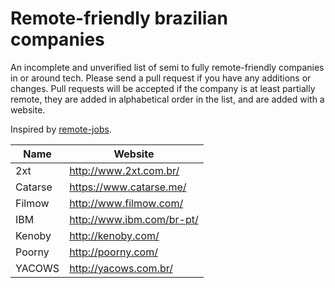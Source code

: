 # Remote-friendly brazilian companies

An incomplete and unverified list of semi to fully remote-friendly companies in or around tech. Please send a pull request if you have any additions or changes. Pull requests will be accepted if the company is at least partially remote, they are added in alphabetical order in the list, and are added with a website.

Inspired by [remote-jobs](https://github.com/jessicard/remote-jobs).

Name | Website
------------ | -------
2xt | http://www.2xt.com.br/
Catarse | https://www.catarse.me/
Filmow | http://www.filmow.com/
IBM | http://www.ibm.com/br-pt/
Kenoby | http://kenoby.com/
Poorny | http://poorny.com/
YACOWS | http://yacows.com.br/
